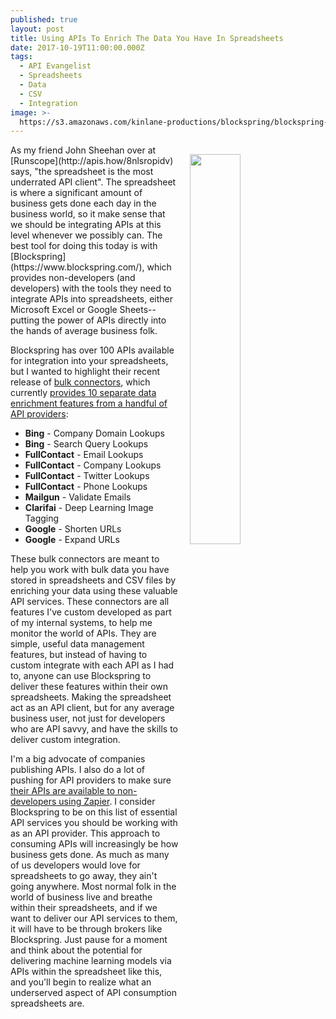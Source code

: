 ```yaml
---
published: true
layout: post
title: Using APIs To Enrich The Data You Have In Spreadsheets
date: 2017-10-19T11:00:00.000Z
tags:
  - API Evangelist
  - Spreadsheets
  - Data
  - CSV
  - Integration
image: >-
  https://s3.amazonaws.com/kinlane-productions/blockspring/blockspring-bulk-connectors.png
---
```

<p><img src="https://s3.amazonaws.com/kinlane-productions/blockspring/blockspring-bulk-connectors.png" align="right" width="40%" style="padding: 15px;" /></p>As my friend John Sheehan over at [Runscope](http://apis.how/8nlsropidv) says, "the spreadsheet is the most underrated API client". The spreadsheet is where a significant amount of business gets done each day in the business world, so it make sense that we should be integrating APIs at this level whenever we possibly can. The best tool for doing this today is with [Blockspring](https://www.blockspring.com/), which provides non-developers (and developers) with the tools they need to integrate APIs into spreadsheets, either Microsoft Excel or Google Sheets--putting the power of APIs directly into the hands of average business folk.

Blockspring has over 100 APIs available for integration into your spreadsheets, but I wanted to highlight their recent release of [bulk connectors](https://open.blockspring.com/browse), which currently [provides 10 separate data enrichment features from a handful of API providers](https://open.blockspring.com/browse):

- **Bing** - Company Domain Lookups
- **Bing** - Search Query Lookups
- **FullContact** - Email Lookups
- **FullContact** - Company Lookups
- **FullContact** - Twitter Lookups
- **FullContact** - Phone Lookups
- **Mailgun** - Validate Emails
- **Clarifai** - Deep Learning Image Tagging
- **Google** - Shorten URLs
- **Google** - Expand URLs

These bulk connectors are meant to help you work with bulk data you have stored in spreadsheets and CSV files by enriching your data using these valuable API services. These connectors are all features I've custom developed as part of my internal systems, to help me monitor the world of APIs. They are simple, useful data management features, but instead of having to custom integrate with each API as I had to, anyone can use Blockspring to deliver these features within their own spreadsheets. Making the spreadsheet act as an API client, but for any average business user, not just for developers who are API savvy, and have the skills to deliver custom integration.

I'm a big advocate of companies publishing APIs. I also do a lot of pushing for API providers to make sure [their APIs are available to non-developers using Zapier](http://apievangelist.com/2017/09/25/embeddable-api-integrations-for-non-developers-with-zapier/). I consider Blockspring to be on this list of essential API services you should be working with as an API provider. This approach to consuming APIs will increasingly be how business gets done. As much as many of us developers would love for spreadsheets to go away, they ain't going anywhere. Most normal folk in the world of business live and breathe within their spreadsheets, and if we want to deliver our API services to them, it will have to be through brokers like Blockspring. Just pause for a moment and think about the potential for delivering machine learning models via APIs within the spreadsheet like this, and you'll begin to realize what an underserved aspect of API consumption spreadsheets are.
